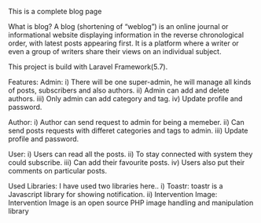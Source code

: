 This is a complete blog page

What is blog?
A blog (shortening of “weblog”) is an online journal or informational website displaying information in the reverse chronological order, with latest posts appearing first. It is a platform where a writer or even a group of writers share their views on an individual subject.

This project is build with Laravel Framework(5.7).

Features:
Admin:
i)     There will be one super-admin, he will manage all kinds of posts, subscribers and also authors.
ii)    Admin can add and delete authors.
iii)   Only admin can add category and tag.
iv)    Update profile and password.

Author:
i)      Author can send request to admin for being a memeber.
ii)     Can send posts requests with differet categories and tags to admin.
iii)    Update profile and password.

User:
i)      Users can read all the posts.
ii)     To stay connected with system they could subscribe.
iii)    Can add their favourite posts.
iv)     Users also put their comments on particular posts.

Used Libraries:
I have used two libraries here..
i)  Toastr: toastr is a Javascript library for showing notification.
ii) Intervention Image: Intervention Image is an open source PHP image handling and manipulation library
